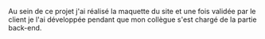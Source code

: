 Au sein de ce projet j'ai réalisé la maquette du site et une fois validée par le client je l'ai développée pendant que mon collègue s'est chargé de la partie back-end.
